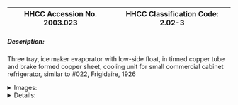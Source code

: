 | **HHCC Accession No. 2003.023** |**HHCC Classification Code:  2.02-3**|
| ----------- | ----------- |
##### Description:
Three tray, ice maker evaporator with low-side float, in tinned copper tube and brake formed copper sheet, cooling unit for small commercial cabinet refrigerator, similar to #022,  Frigidaire, 1926


<details>
	<summary>Images:</summary>
<div class="gallery gallery-wrapper--full" contenteditable="false" data-is-empty="false" data-translation="Add images" data-columns="6">
<figure class="gallery__item"><a href="#DOMAIN_NAME#gallery/2.02-3.jpg" data-size="512x768"><img src="#DOMAIN_NAME#gallery/2.02-3-thumbnail.jpg" alt=""></a></figure>
</div>
</details>


<details>
	<summary>Details:</summary>

##### Group:
2.02 Refrigerating and Air Conditioning Evaporators - Commercial

##### Make:
Frigidaire

##### Manufacturer:
Frigidaire Division, General Motors Corp.,Dayton Ohio

##### Model:


##### Serial No.:


##### Size:
9 1/2x 12x 15'h

##### Weight:
24 lbs

##### Circa:
1926, (Frigidaire Manual  SER-405, shows product as discontinued in 1928)

##### Rating:
Exhibit, demonstration, education and research quality

##### Patent Date/Number:


##### Provenance:
From York County (York Region) Ontario, once a rich agricultural hinterlands, attracting early settlement in the last years of the 18th century. Located on the north slopes of the Oak Ridges Moraine, within 20 miles of Toronto, the County would also attract early ex-urban development, to be come a wealthy market place for the emerging household and consumer technologies of the early and mid 20th century. 

This artifact was discovered in the 1950's in the used stock of T. H. Oliver, Refrigeration and Electric Sales and Service, Aurora, Ontario, an early worker in the field of agricultural, commercial and consumer technology.

##### Type and Design:
Flooded evaporator with low-side float in tinned copper tube and brake formed copper sheet

##### Construction:
Constructed in tinned, heavy copper plate, with 5' dia., 14 inch, brass float chamber, with brass, flange mounted float assembly, calibrated for S02 refrigerant; 5 pass, 1/2' copper distributing tubes, without side box fin.

##### Material:
This evaporator, while similar to #022, has been produced gleaming white porcelain tray fronts, with minor signs of chipping and rusting, the natural effects of aging  in  a corrosive SO2 environment. 

The chrome fronts used on item #022 appear to be better suited for the application, possibly suggesting this was an earlier design upgraded for better customer appeal and longer operating life.

##### Special Features:


##### Accessories:
Equipped with 2 heavy gauge, brake formed ice cube trays in tinned copper sheet, one deep and one shallow 

Four point hanger bracket in heavy galvanised steel strap

##### Capacities:
An ice making evaporator with 3 tray ice making capacity, employes a clever double tray module that converts to frozen food storage, or to ice making with the inclusion of a sliding shelf
  
Frigidaire's manual SER-45,  Chapter 1A, P. 25, suggests such evaporators were rated at about 10 lbs of ice per freezing and required about 5 ' lbs of SO2 refrigerant to flood the evaporator, sufficient to clear the household and the neighbourhood, if a serious leak occurred

##### Performance Characteristics:


##### Operation:


##### Control and Regulation:
Liquid refrigerant float operated metering device

##### Targeted Market Segment:
Small commercial food stores, large private estate and institutional use

##### Consumer Acceptance:


##### Merchandising:


##### Market Price:


##### Technological Significance:
See background notes on technological significance of early mechanical cooling units (evaporator), THOC-HVACR inventory item 011.

This specimen is representative of the proliferation of models and sizes of low-side float operated evaporators of the period, largely by Kelvinator and Figidaire, as they attempted to stretch this ice making technology to its limit. Dinosaur like, costly, complicated and trouble prone by comparison with the evaporator technologies that would shortly follow, this genre would largely disappear from manufacture's catalogues by the early 1930's, although would be operational in the field until after WWII ' requiring repair shops to rebuild an calibrate floats and needle seats. 

To contrast the weight, size, seeming complexity, as well as materials and manufacturing costs with the technology reflected in inventory items 015 to 021 is instructive. The classic process of progressive simplification in technological innovation and change is well exemplified.

##### Industrial Significance:
With complex, demanding construction, the evaporator would make many demands on manufacturing and materials engineering in the early years of the 20th century.

##### Socio-economic Significance:


##### Socio-cultural Significance:


##### Donor:
G. Leslie Oliver, The T. H. Oliver HVACR Collection

##### HHCC Storage Location:


##### Tracking:


##### Bibliographic References:
Frigidaire Installation and service manual SER-45

##### Notes:


##### Related Reports:

</details>
